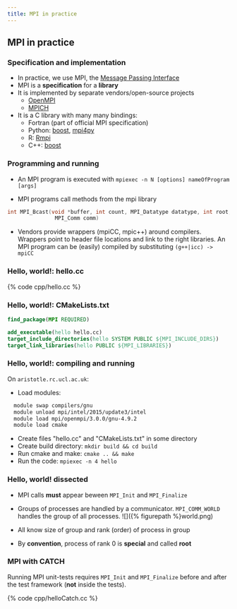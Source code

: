 ```yaml
---
title: MPI in practice
---
```


## MPI in practice




### Specification and implementation

* In practice, we use MPI, the [Message Passing Interface](http://en.wikipedia.org/wiki/Message_Passing_Interface)
* MPI is a **specification** for a **library**
* It is implemented by separate vendors/open-source projects
     - [OpenMPI](http://www.open-mpi.org/)
     - [MPICH](http://www.mpich.org/)
* It is a C library with many many bindings:
     - Fortran (part of official MPI specification)
     - Python: [boost](http://www.boost.org/doc/libs/1_55_0/doc/html/mpi/python.html), [mpi4py](http://mpi4py.scipy.org/)
     - R: [Rmpi](http://cran.r-project.org/web/packages/Rmpi/index.html)
     - C++: [boost](http://www.boost.org/doc/libs/1_57_0/doc/html/mpi.html)

### Programming and running

* An MPI program is executed with ``mpiexec -n N [options] nameOfProgram [args]``

* MPI programs call methods from the mpi library

``` cpp
int MPI_Bcast(void *buffer, int count, MPI_Datatype datatype, int root,
               MPI_Comm comm)
```

* Vendors provide wrappers (mpiCC, mpic++) around compilers.
  Wrappers point to header file locations and link to the right libraries.
  An MPI program can be (easily) compiled by substituting ``(g++|icc) -> mpiCC``

### Hello, world!: hello.cc

{% code cpp/hello.cc %}

### Hello, world!: CMakeLists.txt

``` CMake
find_package(MPI REQUIRED)

add_executable(hello hello.cc)
target_include_directories(hello SYSTEM PUBLIC ${MPI_INCLUDE_DIRS})
target_link_libraries(hello PUBLIC ${MPI_LIBRARIES})
```

### Hello, world!: compiling and running

On `aristotle.rc.ucl.ac.uk`:

- Load modules:

``` bash
  module swap compilers/gnu
  module unload mpi/intel/2015/update3/intel
  module load mpi/openmpi/3.0.0/gnu-4.9.2
  module load cmake
```

- Create files "hello.cc" and "CMakeLists.txt" in some directory
- Create build directory: ``mkdir build && cd build``
- Run cmake and make: ``cmake .. && make``
- Run the code: ``mpiexec -n 4 hello``

### Hello, world! dissected

- MPI calls **must** appear beween ``MPI_Init`` and ``MPI_Finalize``
- Groups of processes are handled by a communicator. `MPI_COMM_WORLD` handles
    the group of all processes.
    ![]({% figurepath %}world.png)

- All know size of group and rank (order) of process in group
- By **convention**, process of rank 0 is **special** and called **root**

### MPI with CATCH

Running MPI unit-tests requires ``MPI_Init`` and ``MPI_Finalize`` before and after the
test framework (**not** inside the tests).

{% code cpp/helloCatch.cc %}
